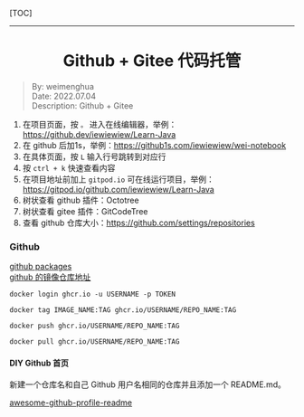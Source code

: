 [TOC]

---

<h1 align = "center">Github + Gitee 代码托管</h1>

> By: weimenghua  
> Date: 2022.07.04  
> Description: Github + Gitee



1. 在项目页面，按 `。` 进入在线编辑器，举例：https://github.dev/iewiewiew/Learn-Java
2. 在 github 后加1s，举例：https://github1s.com/iewiewiew/wei-notebook
3. 在具体页面，按 `L` 输入行号跳转到对应行
4. 按 `ctrl + k` 快速查看内容
5. 在项目地址前加上 `gitpod.io` 可在线运行项目，举例：https://gitpod.io/github.com/iewiewiew/Learn-Java
6. 树状查看 github 插件：Octotree
7. 树状查看 gitee 插件：GitCodeTree
8. 查看 github 仓库大小：https://github.com/settings/repositories



### Github

[github packages](https://docs.github.com/en/packages)  
[github 的镜像仓库地址](https://ghcr.io)

```
docker login ghcr.io -u USERNAME -p TOKEN

docker tag IMAGE_NAME:TAG ghcr.io/USERNAME/REPO_NAME:TAG

docker push ghcr.io/USERNAME/REPO_NAME:TAG

docker pull ghcr.io/USERNAME/REPO_NAME:TAG
```


#### DIY Github 首页

新建一个仓库名和自己 Github 用户名相同的仓库并且添加一个 README.md。

[awesome-github-profile-readme](https://github.com/abhisheknaiidu/awesome-github-profile-readme)